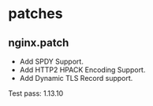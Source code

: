 # patches


## nginx.patch
* Add SPDY Support.
* Add HTTP2 HPACK Encoding Support.
* Add Dynamic TLS Record support.

Test pass: 1.13.10
